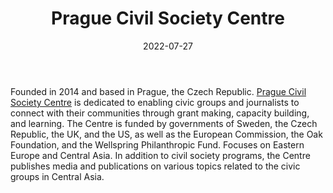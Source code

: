 ﻿---
title: "Prague Civil Society Centre"
linkTitle: "Prague Civil Society Centre"
date: 2022-07-27
countries: ["Kazakhstan"]
category: ["INGO"]
tags: ["civil society", "general INGO", "journalism"]
date_start: [2014]
date_end: []
data_type: ["reports", "news"] 
language: ["English"]
description: 
  Dedicated to enabling civic groups and journalists to connect with their communities through grant making, capacity building, and learning
---

Founded in 2014 and based in Prague, the Czech Republic. [Prague Civil Society Centre](https://www.praguecivilsociety.org/) is dedicated to enabling civic groups and journalists to connect with their communities through grant making, capacity building, and learning. The Centre is funded by governments of Sweden, the Czech Republic, the UK, and the US, as well as the European Commission, the Oak Foundation, and the Wellspring Philanthropic Fund. Focuses on Eastern Europe and Central Asia. In addition to civil society programs, the Centre publishes media and publications on various topics related to the civic groups in Central Asia. 
